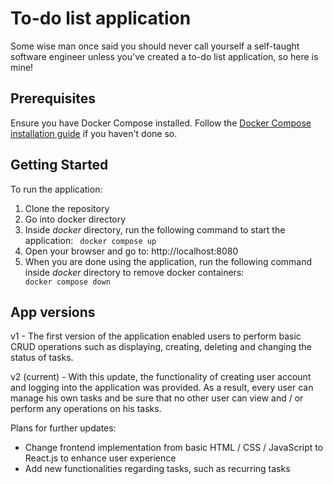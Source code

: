 # To-do list application

Some wise man once said you should never call yourself a self-taught software engineer unless you've created a to-do list application, so here is mine!

## Prerequisites
Ensure you have Docker Compose installed. Follow the [Docker Compose installation guide](https://docs.docker.com/compose/install/) if you haven't done so.
## Getting Started

To run the application:

1. Clone the repository
2. Go into docker directory
3. Inside <i>docker</i> directory, run the following command to start the application:
<code> docker compose up </code>
4. Open your browser and go to: <link>http://localhost:8080</link>
5. When you are done using the application, run the following command inside <i>docker</i> directory to remove docker containers:
<code> docker compose down </code>

## App versions

v1 - The first version of the application enabled users to perform basic CRUD operations such as displaying, creating, deleting and changing the status of tasks.

v2 (current) - With this update, the functionality of creating user account and logging into the application was provided. As a result, every user can manage his own tasks and be sure that no other user can view and / or perform any operations on his tasks.

Plans for further updates:
- Change frontend implementation from basic HTML / CSS / JavaScript to React.js to enhance user experience
- Add new functionalities regarding tasks, such as recurring tasks
